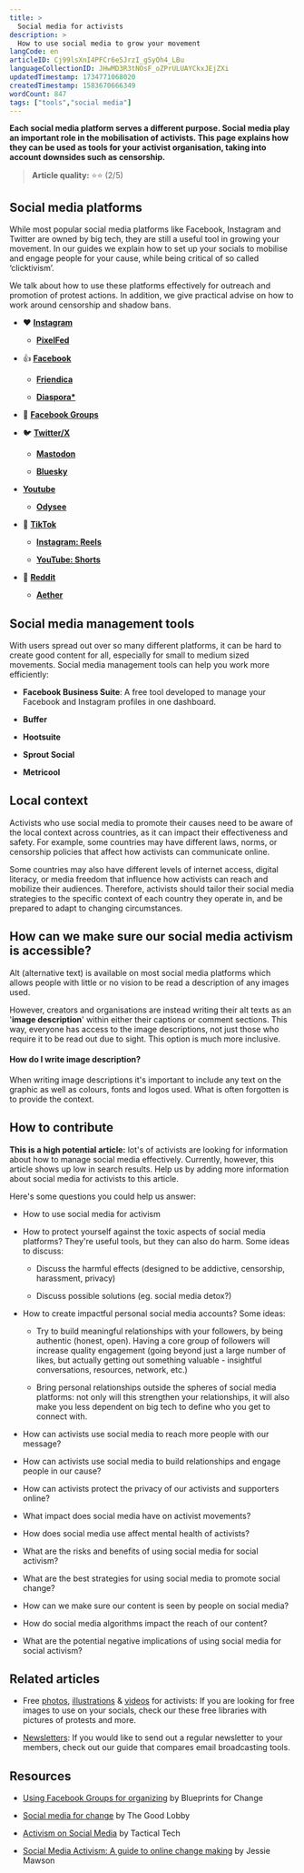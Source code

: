 ```yaml
---
title: >
  Social media for activists
description: >
  How to use social media to grow your movement
langCode: en
articleID: Cj99lsXnI4PFCr6eSJrzI_gSyOh4_LBu
languageCollectionID: JHwMD3R3tNOsF_oZPrULUAYCkxJEjZXi
updatedTimestamp: 1734771068020
createdTimestamp: 1583670666349
wordCount: 847
tags: ["tools","social media"]
---
```


**Each social media platform serves a different purpose. Social media play an important role in the mobilisation of activists. This page explains how they can be used as tools for your activist organisation, taking into account downsides such as censorship.**

> **Article quality:** ⭐️⭐️ (2/5)

## **Social media platforms**

While most popular social media platforms like Facebook, Instagram and Twitter are owned by big tech, they are still a useful tool in growing your movement. In our guides we explain how to set up your socials to mobilise and engage people for your cause, while being critical of so called ‘clicktivism’.

We talk about how to use these platforms effectively for outreach and promotion of protest actions. In addition, we give practical advise on how to work around censorship and shadow bans.

-   ❤️ [**Instagram**](/tools/instagram)
    
    -   [**PixelFed**](https://pixelfed.org/?utm_source=activisthandbook.org)
        
-   👍 [**Facebook**](/tools/facebook)
    
    -   [**Friendica**](https://friendi.ca/?utm_source=activisthandbook.org)
        
    -   [**Diaspora\***](https://diasporafoundation.org/?utm_source=activisthandbook.org)
        
-   🙌 [**Facebook Groups**](/tools/facebook-groups)
    
-   🐦 [**Twitter/X**](/tools/twitter)
    
    -   [**Mastodon**](https://joinmastodon.org/?utm_source=activisthandbook.org)
        
    -   [**Bluesky**](https://bsky.app/?utm_source=activisthandbook.org)
        
-   [**Youtube**](https://www.youtube.com/?utm_source=activisthandbook.org)
    
    -   [**Odysee**](https://odysee.com/?utm_source=activisthandbook.org)
        
-   🎸 [**TikTok**](/tools/tiktok)
    
    -   [**Instagram: Reels**](https://about.instagram.com/features/reels?utm_source=activisthandbook.org)
        
    -   [**YouTube: Shorts**](https://www.youtube.com/shorts/?utm_source=activisthandbook.org)
        
-   🤖 [**Reddit**](/tools/social-media/reddit)
    
    -   [**Aether**](https://getaether.net/?utm_source=activisthandbook.org)
        

## Social media management tools

With users spread out over so many different platforms, it can be hard to create good content for all, especially for small to medium sized movements. Social media management tools can help you work more efficiently:

-   **Facebook Business Suite**: A free tool developed to manage your Facebook and Instagram profiles in one dashboard.
    
-   **Buffer**
    
-   **Hootsuite**
    
-   **Sprout Social**
    
-   **Metricool**
    

## Local context

Activists who use social media to promote their causes need to be aware of the local context across countries, as it can impact their effectiveness and safety. For example, some countries may have different laws, norms, or censorship policies that affect how activists can communicate online.

Some countries may also have different levels of internet access, digital literacy, or media freedom that influence how activists can reach and mobilize their audiences. Therefore, activists should tailor their social media strategies to the specific context of each country they operate in, and be prepared to adapt to changing circumstances.

<action-smart-small></action-smart-small>

## How can we make sure our social media activism is accessible?

Alt (alternative text) is available on most social media platforms which allows people with little or no vision to be read a description of any images used.

However, creators and organisations are instead writing their alt texts as an '**image description**' within either their captions or comment sections. This way, everyone has access to the image descriptions, not just those who require it to be read out due to sight. This option is much more inclusive.

#### How do I write image description?

When writing image descriptions it's important to include any text on the graphic as well as colours, fonts and logos used. What is often forgotten is to provide the context.

## How to contribute

**This is a high potential article:** lot's of activists are looking for information about how to manage social media effectively. Currently, however, this article shows up low in search results. Help us by adding more information about social media for activists to this article.

Here's some questions you could help us answer:

-   How to use social media for activism
    
-   How to protect yourself against the toxic aspects of social media platforms? They're useful tools, but they can also do harm. Some ideas to discuss:
    
    -   Discuss the harmful effects (designed to be addictive, censorship, harassment, privacy)
        
    -   Discuss possible solutions (eg. social media detox?)
        
-   How to create impactful personal social media accounts? Some ideas:
    
    -   Try to build meaningful relationships with your followers, by being authentic (honest, open). Having a core group of followers will increase quality engagement (going beyond just a large number of likes, but actually getting out something valuable - insightful conversations, resources, network, etc.)
        
    -   Bring personal relationships outside the spheres of social media platforms: not only will this strengthen your relationships, it will also make you less dependent on big tech to define who you get to connect with.
        
-   How can activists use social media to reach more people with our message?
    
-   How can activists use social media to build relationships and engage people in our cause?
    
-   How can activists protect the privacy of our activists and supporters online?
    
-   What impact does social media have on activist movements?
    
-   How does social media use affect mental health of activists?
    
-   What are the risks and benefits of using social media for social activism?
    
-   What are the best strategies for using social media to promote social change?
    
-   How can we make sure our content is seen by people on social media?
    
-   How do social media algorithms impact the reach of our content?
    
-   What are the potential negative implications of using social media for social activism?
    

## Related articles

-   Free [photos](/tools/photo-libraries), [illustrations](/tools/vector-libraries) & [videos](/tools/video-libraries) for activists: If you are looking for free images to use on your socials, check our these free libraries with pictures of protests and more.
    
-   [Newsletters](/tools/newsletters): If you would like to send out a regular newsletter to your members, check out our guide that compares email broadcasting tools.
    

## Resources

-   [Using Facebook Groups for organizing](https://blueprintsfc.org/guide/using-facebook-groups-for-organizing/) by Blueprints for Change
    
-   [Social media for change](https://www.thegoodlobby.eu/tool/social-media-for-change/) by The Good Lobby
    
-   [Activism on Social Media](https://ourdataourselves.tacticaltech.org/posts/23_guide_social_media/) by Tactical Tech
    
-   [Social Media Activism: A guide to online change making](https://commonslibrary.org/guide-social-media-activism/) by Jessie Mawson